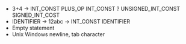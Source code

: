 - 3+4 -> INT_CONST PLUS_OP INT_CONST ? UNSIGNED_INT_CONST SIGNED_INT_COST
- IDENTIFIER -> 12abc -> INT_CONST IDENTIFIER
- Empty statement
- Unix Windows newline, tab character
